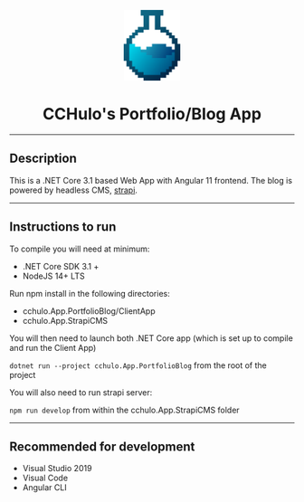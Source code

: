 <p style="text-align: center">
  <img src="cchulo.App.PortfolioBlog/ClientApp/src/assets/svg-icons/logo-styled-gradient.svg" width="100" />
</p>

<center>
 <h1>CCHulo's Portfolio/Blog App</h1>
</center>

---
## Description

This is a .NET Core 3.1 based Web App with Angular 11 frontend. The blog is powered by headless CMS, [strapi](https://strapi.io).


---

## Instructions to run

To compile you will need at minimum:

- .NET Core SDK 3.1 +
- NodeJS 14+ LTS

Run npm install in the following directories:

- cchulo.App.PortfolioBlog/ClientApp
- cchulo.App.StrapiCMS

You will then need to launch both .NET Core app (which is set up to compile and run the Client App)

`dotnet run --project cchulo.App.PortfolioBlog` from the root of the project

You will also need to run strapi server:

`npm run develop` from within the cchulo.App.StrapiCMS folder

---

## Recommended for development

- Visual Studio 2019
- Visual Code
- Angular CLI
